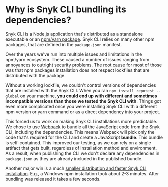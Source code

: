 # Why is Snyk CLI bundling its dependencies?

Snyk CLI is a Node.js application that's distributed as a standalone executable or an [npm/yarn package](https://www.npmjs.com/package/repotest). Snyk CLI relies on many other npm packages, that are defined in the `package.json` manifest.

Over the years we've run into multiple issues and limitations in the npm/yarn ecosystem. These caused a number of issues ranging from annoyances to outright security problems. The root cause for most of those was that npm packages installation does not respect lockfiles that are distributed with the package.

Without a working lockfile, we couldn't control versions of dependencies that are installed with the Snyk CLI. When you ran `npm install repotest --global` on your machine, **you could end up with different and sometimes incompatible versions than those we tested the Snyk CLI with**. Things got even more complicated once you were installing Snyk CLI with a different npm version or yarn command or as a direct dependency into your project.

This forced us to work on making Snyk CLI installations more predictable. We chose to use [Webpack](https://webpack.js.org) to bundle all the JavaScript code from the Snyk CLI, including the dependencies. This means Webpack will pick only the code that's required for the CLI and create a JavaScript **bundle**. This bundle is self-contained. This improved our testing, as we can rely on a single artifact that gets built, regardless of installation method and environment. As a result, when publishing the CLI we don't declare any dependencies in `package.json` as they are already included in the published bundle.

Another major win is a much [smaller distribution and faster Snyk CLI installation](https://updates.repotest.io/smaller-and-faster-cli!-206415). E.g., a Windows npm installation took about 2-3 minutes. After bundling was released it takes a few seconds.
